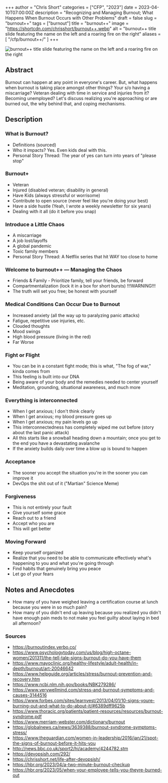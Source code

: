 +++
author = "Chris Short"
categories = ["CFP", "2023"]
date = 2023-04-10T07:00:00Z
description = "Recognizing and Managing Burnout; What Happens When Burnout Occurs with Other Problems"
draft = false
slug = "burnout++"
tags = ["burnout"]
title = "burnout++"
image = "https://shortcdn.com/chrisshort/burnout++.webp"
alt = "burnout++ title slide featuring the name on the left and a roaring fire on the right"
aliases = [
    "/cfp/burnout++/"
]
+++

![burnout++ title slide featuring the name on the left and a roaring fire on the right](https://shortcdn.com/chrisshort/burnout++.webp)

## Abstract

Burnout can happen at any point in everyone's career. But, what happens when burnout is taking place amongst other things? Your s/o having a miscarriage? Veteran dealing with time in service and injuries from it? Becoming unemployed? Let's discuss realizing you're approaching or are burned out, the why behind that, and coping mechanisms.

## Description

### What is Burnout?

* Definitions (sourced)
* Who it impacts? Yes. Even kids deal with this.
* Personal Story Thread: The year of yes can turn into years of "please stop"

### Burnout+

* Veteran
* Injured (disabled veteran; disability in general)
* Have Kids (always stressful or worrisome)
* Contribute to open source (never feel like you're doing your best)
* Have a side hustle (Yeah, I wrote a weekly newsletter for six years)
* Dealing with it all (do it before you snap)

### Introduce a Little Chaos

* A miscarriage
* A job lost/layoffs
* A global pandemic
* Toxic family members
* Personal Story Thread: A Netflix series that hit WAY too close to home

### Welcome to burnout++ — Managing the Chaos

* Friends & Family - Prioritize family, tell your friends, be forward
* Compartmentalization (lock it in a box for short bursts) !!!WARNING!!!
* The truth will set you free; be honest with yourself

### Medical Conditions Can Occur Due to Burnout

* Increased anxiety (all the way up to paralyzing panic attacks)
* Fatigue, repetitive use injuries, etc.
* Clouded thoughts
* Mood swings
* High blood pressure (living in the red)
* Far Worse

### Fight or Flight

* You can be in a constant fight mode; this is what, "The fog of war," kinda comes from
* This feeling is built into our DNA
* Being aware of your body and the remedies needed to center yourself
* Meditation, grounding, situational awareness, and much more

### Everything is interconnected

* When I get anxious; I don't think clearly
* When I get anxious; my blood pressure goes up
* When I get anxious; my pain levels go up
* This interconnectedness has completely wiped me out before (story about the last panic attack)
* All this starts like a snowball heading down a mountain; once you get to the end you have a devastating avalanche
* If the anxiety builds daily over time a blow up is bound to happen

### Acceptance

* The sooner you accept the situation you're in the sooner you can improve it
* DevOps the shit out of it ("Martian" Science Meme)

### Forgiveness

* This is not entirely your fault
* Give yourself some grace
* Reach out to a friend
* Accept who you are
* This will get better

### Moving Forward

* Keep yourself organized
* Realize that you need to be able to communicate effectively what's happening to you and what you're going through
* Find habits that genuinely bring you peace
* Let go of your fears

## Notes and Anecdotes

* How many of you have weighed leaving a certification course at lunch because you were in so much pain?
* How many of you didn't end up leaving because you realized you didn't have enough pain meds to not make you feel guilty about laying in bed all afternoon?

### Sources

* https://burnoutindex.yerbo.co/
* https://www.psychologytoday.com/us/blog/high-octane-women/201311/the-tell-tale-signs-burnout-do-you-have-them
* https://www.mayoclinic.org/healthy-lifestyle/adult-health/in-depth/burnout/art-20046642
* https://www.helpguide.org/articles/stress/burnout-prevention-and-recovery.htm
* https://www.ncbi.nlm.nih.gov/books/NBK279286/
* https://www.verywellmind.com/stress-and-burnout-symptoms-and-causes-3144516
* https://www.forbes.com/sites/learnvest/2013/04/01/10-signs-youre-burning-out-and-what-to-do-about-it/#6389dff9625b
* https://www.thoracic.org/patients/patient-resources/resources/burnout-syndrome.pdf
* https://www.merriam-webster.com/dictionary/burnout
* https://globalnews.ca/news/3639388/burnout-syndrome-symptoms-stress/
* https://www.theguardian.com/women-in-leadership/2016/jan/21/spot-the-signs-of-burnout-before-it-hits-you
* http://news.bbc.co.uk/sport2/hi/academy/4244782.stm
* https://devopsish.com/292/
* https://chrisshort.net/life-after-devopsish/
* https://hbr.org/2023/04/a-two-minute-burnout-checkup
* https://hbr.org/2023/05/when-your-employee-tells-you-theyre-burned-out
